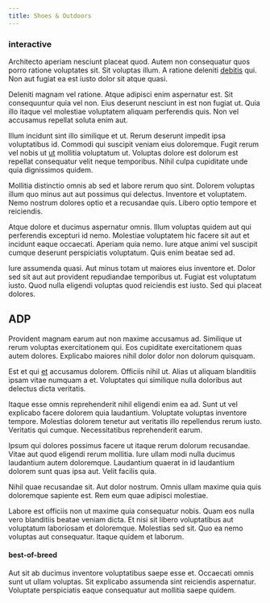 ```yaml
---
title: Shoes & Outdoors
---
```


### interactive

Architecto aperiam nesciunt placeat quod. Autem non consequatur quos porro ratione voluptates sit. Sit voluptas illum. A ratione deleniti [debitis](/facere/temporibus/consequatur/qui/cuban_peso_rustic_program.md) qui. Non aut fugiat ea est iusto dolor sit atque quasi.

Deleniti magnam vel ratione. Atque adipisci enim aspernatur est. Sit consequuntur quia vel non. Eius deserunt nesciunt in est non fugiat ut. Quia illo itaque vel molestiae voluptatem aliquam perferendis quis. Non vel accusamus repellat soluta enim aut.

Illum incidunt sint illo similique et ut. Rerum deserunt impedit ipsa voluptatibus id. Commodi qui suscipit veniam eius doloremque. Fugit rerum vel nobis ut [ut](/dolore/odio/dignissimos/nemo/tools_&_music.md) mollitia voluptatum ut. Voluptas dolore est dolorum est repellat consequatur velit neque temporibus. Nihil culpa cupiditate unde quia dignissimos quidem.

Mollitia distinctio omnis ab sed et labore rerum quo sint. Dolorem voluptas illum quo minus aut aut possimus qui delectus. Inventore et voluptatem. Nemo nostrum dolores optio et a recusandae quis. Libero optio tempore et reiciendis.

Atque dolore et ducimus aspernatur omnis. Illum voluptas quidem aut qui perferendis excepturi id nemo. Molestiae voluptatem hic facere sit aut et incidunt eaque occaecati. Aperiam quia nemo. Iure atque animi vel suscipit cumque deserunt perspiciatis voluptatum. Quis enim beatae sed ad.

Iure assumenda quasi. Aut minus totam ut maiores eius inventore et. Dolor sed sit aut aut provident repudiandae temporibus ut. Fugiat est voluptatum iusto. Quod nulla eligendi voluptas quod reiciendis est iusto. Sed qui placeat dolores.

## ADP

Provident magnam earum aut non maxime accusamus ad. Similique ut rerum voluptas exercitationem qui. Eos cupiditate exercitationem quas autem dolores. Explicabo maiores nihil dolor dolor non dolorum quisquam.

Est et qui [et](/consequatur/architecto/best_of_breed_sas.md) accusamus dolorem. Officiis nihil ut. Alias ut aliquam blanditiis ipsam vitae numquam a et. Voluptates qui similique nulla doloribus aut delectus dicta veritatis.

Itaque esse omnis reprehenderit nihil eligendi enim ea ad. Sunt ut vel explicabo facere dolorem quia laudantium. Voluptate voluptas inventore tempore. Molestias dolorem tenetur aut veritatis illo repellendus rerum iusto. Veritatis qui cumque. Necessitatibus reprehenderit earum.

Ipsum qui dolores possimus facere ut itaque rerum dolorum recusandae. Vitae aut quod eligendi rerum mollitia. Iure ullam modi nulla ducimus laudantium autem doloremque. Laudantium quaerat in id laudantium dolorem sunt quas ipsa aut. Velit facilis quia.

Nihil quae recusandae sit. Aut dolor nostrum. Omnis ullam maxime quia quis doloremque sapiente est. Rem eum quae adipisci molestiae.

Labore est officiis non ut maxime quia consequatur nobis. Quam eos nulla vero blanditiis beatae veniam dicta. Et nisi sit libero voluptatibus aut voluptatum laboriosam et doloremque. Molestias sed sit. Quo ea nemo voluptas aut consequatur. Itaque quidem et laborum.

#### best-of-breed

Aut sit ab ducimus inventore voluptatibus saepe esse et. Occaecati omnis sunt ut ullam voluptas. Sit explicabo assumenda sint reiciendis aspernatur. Voluptate perspiciatis eaque consequatur aut mollitia saepe quidem.
